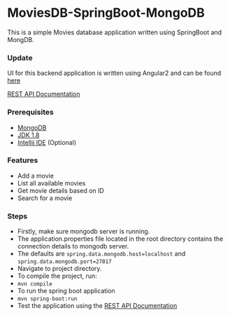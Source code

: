 # MoviesDB-SpringBoot-MongoDB
This is a simple Movies database application written using SpringBoot and MongDB. 

### Update 
UI for this backend application is written using Angular2 and can be found [here](https://github.com/phanikiranthaticharla/moviesdb-ui-angular2/)

[REST API Documentation ](https://documenter.getpostman.com/view/4456235/TzskEiFE)

### Prerequisites
* [MongoDB](https://docs.mongodb.com/manual/installation/)
* [JDK 1.8](https://www.oracle.com/java/technologies/javase/javase-jdk8-downloads.html)
* [Intellij IDE](https://www.jetbrains.com/idea/) (Optional)

### Features 
* Add a movie
* List all available movies 
* Get movie details based on ID 
* Search for a movie 

### Steps

* Firstly, make sure mongodb server is running.
* The application.properties file located in the root directory contains the connection details to mongodb server. 
* The defaults are `spring.data.mongodb.host=localhost` and `spring.data.mongodb.port=27017`
* Navigate to project directory. 
* To compile the project, run: 
* `mvn compile`
* To run the spring boot application 
* `mvn spring-boot:run`
* Test the application using the [REST API Documentation ](https://documenter.getpostman.com/view/4456235/TzskEiFE) 
